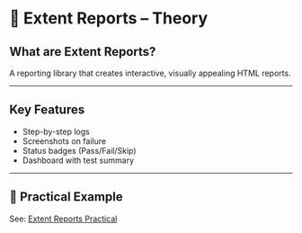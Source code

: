 # 🌟 Extent Reports – Theory

## What are Extent Reports?
A reporting library that creates interactive, visually appealing HTML reports.

---

## Key Features
- Step-by-step logs
- Screenshots on failure
- Status badges (Pass/Fail/Skip)
- Dashboard with test summary

---

## 📄 Practical Example
See: [Extent Reports Practical](./extent_reports_practical.md)
